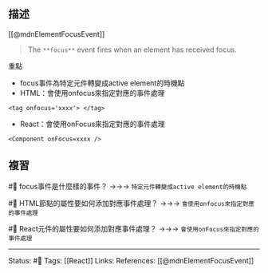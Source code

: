 ## 描述

[[@mdnElementFocusEvent]]
> The `**focus**` event fires when an element has received focus.

重點
- focus事件為特定元件轉變成active element的時機點
- HTML：會使用onfocus來指定對應的事件處理
```
<tag onfocus='xxxx'> </tag>
```
- React：會使用onFocus來指定對應的事件處理
```
<Component onFocus=xxxx />
```

## 複習

#🧠 focus事件是什麼樣的事件？ ->->-> `特定元件轉變成active element的時機點`
<!--SR:!2022-11-19,3,250-->

#🧠 HTML節點的屬性要如何添加對應事件處理？ ->->-> `會使用onfocus來指定對應的事件處理`

#🧠 React元件的屬性要如何添加對應事件處理？ ->->-> `會使用onFocus來指定對應的事件處理`

---
Status: #🌱 
Tags:
[[React]]
Links:
References:
[[@mdnElementFocusEvent]]